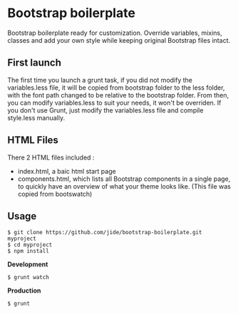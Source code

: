 Bootstrap boilerplate
=====================

Bootstrap boilerplate ready for customization. Override variables, mixins, classes and add your own style while keeping original Bootstrap files intact.

First launch
------------

The first time you launch a grunt task, if you did not modify the variables.less file, it will be copied from bootstrap folder to the less folder, with the font path changed to be relative to the bootstrap folder. From then, you can modify variables.less to suit your needs, it won't be overriden. 
If you don't use Grunt, just modify the variables.less file and compile style.less manually.

HTML Files
----------

There 2 HTML files included :

- index.html, a baic html start page
- components.html, which lists all Bootstrap components in a single page, to quickly have an overview of what your theme looks like. (This file was copied from bootswatch)

Usage
-----

    $ git clone https://github.com/jide/bootstrap-boilerplate.git myproject
    $ cd myproject
    $ npm install

**Development**

    $ grunt watch

**Production**

    $ grunt